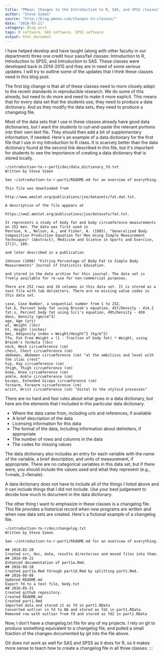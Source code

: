 ```yaml
---
title: "PMean: Changes to the Introduction to R, SAS, and SPSS classes"
author: "Steve Simon"
source: "http://blog.pmean.com/changes-to-classes/"
date: "2018-03-21"
category: Blog post
tags: R software, SAS software, SPSS software
output: html_document
---
```


I have helped develop and have taught (along with other faculty in our
department) three one credit hour pass/fail classes: Introduction to R,
Introduction to SPSS, and Introduction to SAS. These classes were
developed back in 2014-2015 and they are in need of some serious
updates. I will try to outline some of the updates that I think these
classes need in this blog post.

<!---More--->

The first big change is that all of these classes need to more closely
adapt to the recent standards in reproducible research. We do some of
this already, but need to do more and need to make it more explicit.
This means that for every data set that the students use, they need to
produce a data dictionary. And as they modify the data sets, they need
to produce a changelog file.

Most of the data sets that I use in these classes already have good data
dictionaries, but I want the students to cut-and-paste the relevant
portions into their own text file. They should then add a bit of
supplementary information, if needed. Here's an example of a data
dictionary for the first file that I use in my Introduction to R class.
It is scarcely better than the data dictionary found at the second link
described in this file, but it's important for students to see the
importance of creating a data dictionary that is stored locally.

    ~/introduction-to-r-part1/doc/data_dictionary_fd.txt
    Written by Steve Simon

    See ~/introduction-to-r-part1/README.md for an overview of everything.

    This file was downloaded from

    http://www.amstat.org/publications/jse/datasets/fat.dat.txt.

    A description of the file appears at

    https://ww2.amstat.org/publications/jse/datasets/fat.txt.

    It represents a study of body fat and body circumference measurements
    on 252 men. The data was first used in
    Penrose, K., Nelson, A., and Fisher, A. (1985), "Generalized Body 
    Composition Prediction Equation for Men Using Simple Measurement 
    Techniques" (abstract), Medicine and Science in Sports and Exercise,
    17(2), 189.

    and later described in a publication

    Johnson (1996) "Fitting Percentage of Body Fat to Simple Body
    Measurements" Journal of Statistics Education.

    and stored in the data archive for this journal. The data set is 
    freely available for re-use for non-commercial purposes.

    There are 252 rows and 19 columns in this data set. It is stored as a
    text file with tab delimiters. There are no missing value codes in this data set.

    case, Case Number, a sequential number from 1 to 252.
    fat.b, Percent body fat using Brozek's equation, 457/Density - 414.2
    fat.s, Percent body fat using Siri's equation, 495/Density - 450
    dens, Density (gm/cm^3)
    age, Age (yrs)
    wt, Weight (lbs)
    ht, Height (inches)
    bmi, Adiposity index = Weight/Height^2 (kg/m^2)
    ffw, Fat Free Weight = (1 - fraction of body fat) * Weight, using Brozek's formula (lbs)
    neck, Neck circumference (cm)
    chest, Chest circumference (cm)
    abdomen, Abdomen circumference (cm) "at the umbilicus and level with the iliac crest"
    hip, Hip circumference (cm)
    thigh, Thigh circumference (cm)
    knee, Knee circumference (cm)
    ankle, Ankle circumference (cm)
    biceps, Extended biceps circumference (cm)
    forearm, Forearm circumference (cm)
    wrist, Wrist circumference (cm) "distal to the styloid processes"

There are no hard and fast rules about what goes in a data dictionary,
but here are the elements that I included in this particular data
dictionary.

-   Where the data came from, including urls and references, if
    available
-   A brief description of the data
-   Licensing information for this data
-   The format of the data, including information about delimiters, if
    appropriate
-   The number of rows and columns in the data
-   The codes for missing values

The data dictionary also includes an entry for each variable with the
name of the variable, a brief description, and units of measurement, if
appropriate. There are no categorical variables in this data set, but if
there were, you should include the values used and what they represent
(e.g., 1=male, 2=female).

A data dictionary does not have to include all of the things I listed
above and it can include things that I did not include. Use your best
judgement to decide how much to document in the data dictionary.

The other thing I want to emphasize in these classes is a changelog
file. This file provides a historical record when new programs are
written and when new data sets are created. Here's a fictional example
of a changelog file.

    ~/introduction-to-r/doc/changelog.txt
    Written by Steve Simon

    See ~/introduction-to-r-part1/README.md for an overview of everything.

    ## 2018-02-20
    Created src, doc, data, results directories and moved files into them.
    ## 2016-08-22
    Enhanced documentation of part1a.Rmd.
    ## 2016-08-18
    Created part1a.Rmd through part1d.Rmd by splitting part1.Rmd.
    ## 2016-08-08
    Updated README.md
    Export fd to a text file, body.txt
    ## 2016-05-31
    Created github repository.
    Created README.md 
    Created part1.Rmd
    Imported data and stored it as fd in part1.RData
    Converted outlier in fd to NA and stored as fd1 in part1.RData
    Removed row with outlier from fd and stored as fd2 in part1.RData

Now, I don't have a changelog.txt file for any of my projects. I rely on
git to produce something equivalent to a changelog file, and pulled a
small fraction of the changes documented by git into the file above.

Git does not work as well for SAS and SPSS as it does for R, so it makes
more sense to teach how to create a changelog file in all three classes.
:::

